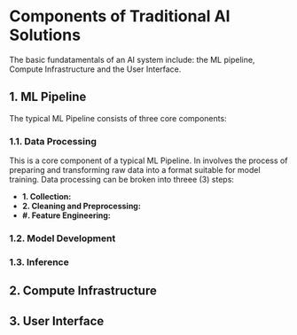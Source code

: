 # Components of Traditional AI Solutions

The basic fundatamentals of an AI system include: the ML pipeline, Compute Infrastructure and the User Interface.

## 1. ML Pipeline

The typical ML Pipeline consists of three core components: 

### 1.1. Data Processing

This is a core component of a typical ML Pipeline. In involves the process of preparing and transforming raw data into a format suitable for model training. Data processing can be broken into threee (3) steps:

* **1. Collection:** 
* **2. Cleaning and Preprocessing:**
* **#. Feature Engineering:**

### 1.2. Model Development

### 1.3. Inference

## 2. Compute Infrastructure

## 3. User Interface
